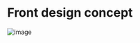 # Front design concept

![image](https://user-images.githubusercontent.com/33993747/164879647-d216bf40-39a3-4168-8fa0-81ac3a817f10.png)
